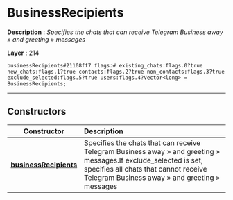 # BusinessRecipients

**Description** : *Specifies the chats that can receive Telegram Business away &raquo; and greeting &raquo; messages*

**Layer** : 214

```tl
businessRecipients#21108ff7 flags:# existing_chats:flags.0?true new_chats:flags.1?true contacts:flags.2?true non_contacts:flags.3?true exclude_selected:flags.5?true users:flags.4?Vector<long> = BusinessRecipients;
```

---

## Constructors

| Constructor | Description |
| :---: | :--- |
| [**businessRecipients**](constructor/businessRecipients) | Specifies the chats that can receive Telegram Business away » and greeting » messages.If exclude_selected is set, specifies all chats that cannot receive Telegram Business away » and greeting » messages |